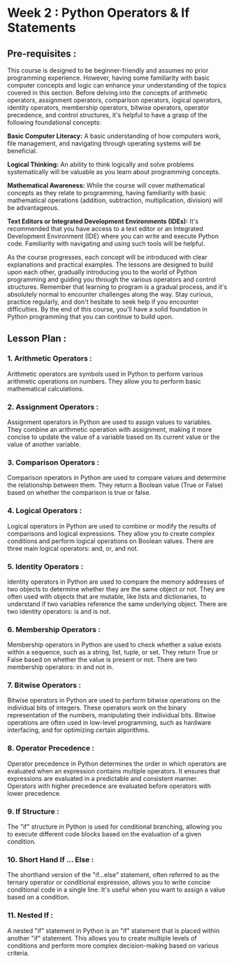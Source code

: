 # Week 2 : Python Operators & If Statements

## Pre-requisites :
This course is designed to be beginner-friendly and assumes no prior programming experience. However, having some familiarity with basic computer concepts and logic can enhance your understanding of the topics covered in this section.
Before delving into the concepts of arithmetic operators, assignment operators, comparison operators, logical operators, identity operators, membership operators, bitwise operators, operator precedence, and control structures, it's helpful to have a grasp of the following foundational concepts:

**Basic Computer Literacy:**
A basic understanding of how computers work, file management, and navigating through operating systems will be beneficial.

**Logical Thinking:**
An ability to think logically and solve problems systematically will be valuable as you learn about programming concepts.

**Mathematical Awareness:**
While the course will cover mathematical concepts as they relate to programming, having familiarity with basic mathematical operations (addition, subtraction, multiplication, division) will be advantageous.

**Text Editors or Integrated Development Environments (IDEs):**
It's recommended that you have access to a text editor or an Integrated Development Environment (IDE) where you can write and execute Python code. Familiarity with navigating and using such tools will be helpful.

As the course progresses, each concept will be introduced with clear explanations and practical examples. The lessons are designed to build upon each other, gradually introducing you to the world of Python programming and guiding you through the various operators and control structures.
Remember that learning to program is a gradual process, and it's absolutely normal to encounter challenges along the way. Stay curious, practice regularly, and don't hesitate to seek help if you encounter difficulties. By the end of this course, you'll have a solid foundation in Python programming that you can continue to build upon.

## Lesson Plan :
### 1.	Arithmetic Operators :
Arithmetic operators are symbols used in Python to perform various arithmetic operations on numbers. They allow you to perform basic mathematical calculations.

### 2.	Assignment Operators :
Assignment operators in Python are used to assign values to variables. They combine an arithmetic operation with assignment, making it more concise to update the value of a variable based on its current value or the value of another variable.

### 3.	Comparison Operators :
Comparison operators in Python are used to compare values and determine the relationship between them. They return a Boolean value (True or False) based on whether the comparison is true or false.

### 4.	Logical Operators :
Logical operators in Python are used to combine or modify the results of comparisons and logical expressions. They allow you to create complex conditions and perform logical operations on Boolean values. There are three main logical operators: and, or, and not.

### 5.	Identity Operators :
Identity operators in Python are used to compare the memory addresses of two objects to determine whether they are the same object or not. They are often used with objects that are mutable, like lists and dictionaries, to understand if two variables reference the same underlying object. There are two identity operators: is and is not.

### 6.	Membership Operators :
Membership operators in Python are used to check whether a value exists within a sequence, such as a string, list, tuple, or set. They return True or False based on whether the value is present or not. There are two membership operators: in and not in.

### 7.	Bitwise Operators :
Bitwise operators in Python are used to perform bitwise operations on the individual bits of integers. These operators work on the binary representation of the numbers, manipulating their individual bits. Bitwise operations are often used in low-level programming, such as hardware interfacing, and for optimizing certain algorithms.

### 8.	Operator Precedence :
Operator precedence in Python determines the order in which operators are evaluated when an expression contains multiple operators. It ensures that expressions are evaluated in a predictable and consistent manner. Operators with higher precedence are evaluated before operators with lower precedence.

### 9.	If Structure :
The "if" structure in Python is used for conditional branching, allowing you to execute different code blocks based on the evaluation of a given condition. 

### 10.	Short Hand If ... Else :
The shorthand version of the "if...else" statement, often referred to as the ternary operator or conditional expression, allows you to write concise conditional code in a single line. It's useful when you want to assign a value based on a condition.

### 11.	Nested If :
A nested "if" statement in Python is an "if" statement that is placed within another "if" statement. This allows you to create multiple levels of conditions and perform more complex decision-making based on various criteria.
